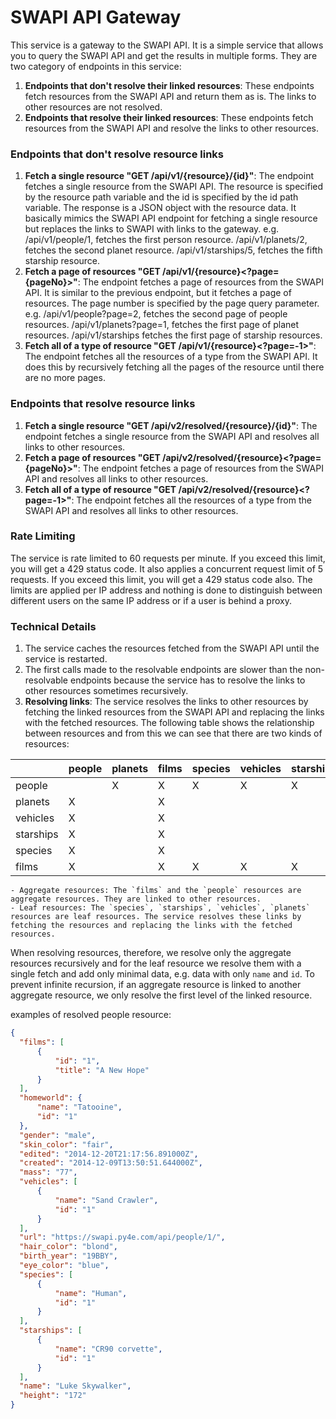 # SWAPI API Gateway

This service is a gateway to the SWAPI API. 
It is a simple service that allows you to query the SWAPI API and get the results in multiple forms.
They are two category of endpoints in this service:
1. **Endpoints that don't resolve their linked resources**: These endpoints fetch resources from the SWAPI API and return them as is. The links to other resources are not resolved.
2. **Endpoints that resolve their linked resources**: These endpoints fetch resources from the SWAPI API and resolve the links to other resources. 

### Endpoints that don't resolve resource links

1. **Fetch a single resource "GET /api/v1/{resource}/{id}"**: The endpoint fetches a single resource from the SWAPI API. 
The resource is specified by the resource path variable and the id is specified by the id path variable. The response is a JSON object with the resource data.
It basically mimics the SWAPI API endpoint for fetching a single resource but replaces the links to SWAPI with links to the gateway.
e.g. /api/v1/people/1, fetches the first person resource.
     /api/v1/planets/2, fetches the second planet resource.
     /api/v1/starships/5, fetches the fifth starship resource.
2. **Fetch a page of resources "GET /api/v1/{resource}<?page={pageNo}>"**: The endpoint fetches a page of resources from the SWAPI API.
It is similar to the previous endpoint, but it fetches a page of resources. The page number is specified by the page query parameter.
e.g. /api/v1/people?page=2, fetches the second page of people resources.
     /api/v1/planets?page=1, fetches the first page of planet resources.
     /api/v1/starships fetches the first page of starship resources.
3. **Fetch all of a type of resource "GET /api/v1/{resource}<?page=-1>"**: The endpoint fetches all the resources of a type from the SWAPI API.
It does this by recursively fetching all the pages of the resource until there are no more pages.

### Endpoints that resolve resource links

1. **Fetch a single resource "GET /api/v2/resolved/{resource}/{id}"**: The endpoint fetches a single resource from the SWAPI API and resolves all links to other resources.
2. **Fetch a page of resources "GET /api/v2/resolved/{resource}<?page={pageNo}>"**: The endpoint fetches a page of resources from the SWAPI API and resolves all links to other resources.
3. **Fetch all of a type of resource "GET /api/v2/resolved/{resource}<?page=-1>"**: The endpoint fetches all the resources of a type from the SWAPI API and resolves all links to other resources.


### Rate Limiting
The service is rate limited to 60 requests per minute. If you exceed this limit, you will get a 429 status code.
It also applies a concurrent request limit of 5 requests. If you exceed this limit, you will get a 429 status code also.
The limits are applied per IP address and nothing is done to distinguish between different users on the same IP address or if a user is behind a proxy.

### Technical Details
1. The service caches the resources fetched from the SWAPI API until the service is restarted.
2. The first calls made to the resolvable endpoints are slower than the non-resolvable endpoints because the service has to resolve the links to other resources sometimes recursively.
3. **Resolving links**: The service resolves the links to other resources by fetching the linked resources from the SWAPI API and replacing the links with the fetched resources.
The following table shows the relationship between resources and from this we can see that there are two kinds of resources:

|          | people | planets | films  | species | vehicles | starships |
|----------|--------|-------|--------|---------|----------|-----------|
| people   |        | X     | X      | X       | X        | X         |
| planets  | X      |       | X      |         |          |           |
| vehicles | X      |       | X      |         |          |           |
| starships| X      |       | X      |         |          |           |
| species  | X      |       | X      |         |          |           |
| films    | X      |       | X      | X       | X        | X         |


    - Aggregate resources: The `films` and the `people` resources are aggregate resources. They are linked to other resources. 
    - Leaf resources: The `species`, `starships`, `vehicles`, `planets` resources are leaf resources. The service resolves these links by fetching the resources and replacing the links with the fetched resources.

When resolving resources, therefore, we resolve only the aggregate resources recursively and for the leaf resource we resolve them with a single fetch and add only minimal data, e.g. data with only `name` and `id`.
To prevent infinite recursion, if an aggregate resource is linked to another aggregate resource, we only resolve the first level of the linked resource.

examples of resolved people resource:
```json
{
  "films": [
      {
          "id": "1",
          "title": "A New Hope"
      }
  ],
  "homeworld": {
      "name": "Tatooine",
      "id": "1"
  },
  "gender": "male",
  "skin_color": "fair",
  "edited": "2014-12-20T21:17:56.891000Z",
  "created": "2014-12-09T13:50:51.644000Z",
  "mass": "77",
  "vehicles": [
      {
          "name": "Sand Crawler",
          "id": "1"
      }
  ],
  "url": "https://swapi.py4e.com/api/people/1/",
  "hair_color": "blond",
  "birth_year": "19BBY",
  "eye_color": "blue",
  "species": [
      {
          "name": "Human",
          "id": "1"
      }
  ],
  "starships": [
      {
          "name": "CR90 corvette",
          "id": "1"
      }
  ],
  "name": "Luke Skywalker",
  "height": "172"
}
```